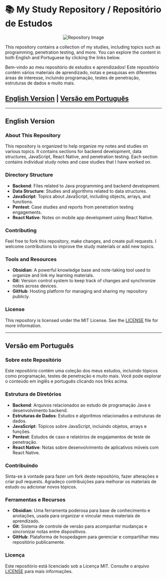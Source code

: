 # 📚 My Study Repository / Repositório de Estudos

<p align="center">
  <img src="https://github.com/user-attachments/assets/91fd3f5c-6ec2-47c5-ad88-db0b244dcfeb" alt="Repository Image"/>
</p>

This repository contains a collection of my studies, including topics such as programming, penetration testing, and more. You can explore the content in both English and Portuguese by clicking the links below.

Bem-vindo ao meu repositório de estudos e aprendizados! Este repositório contém vários materiais de aprendizado, notas e pesquisas em diferentes áreas de interesse, incluindo programação, testes de penetração, estruturas de dados e muito mais.

## [English Version](#english-version) | [Versão em Português](#versão-em-português)

---

## English Version

### About This Repository
This repository is organized to help organize my notes and studies on various topics. It contains sections for backend development, data structures, JavaScript, React Native, and penetration testing. Each section contains individual study notes and case studies that I have worked on.

### Directory Structure
- **Backend**: Files related to Java programming and backend development.
- **Data Structure**: Studies and algorithms related to data structures.
- **JavaScript**: Topics about JavaScript, including objects, arrays, and functions.
- **Pentest**: Case studies and reports from penetration testing engagements.
- **React Native**: Notes on mobile app development using React Native.

### Contributing
Feel free to fork this repository, make changes, and create pull requests. I welcome contributions to improve the study materials or add new topics.

### Tools and Resources
- **Obsidian**: A powerful knowledge base and note-taking tool used to organize and link my learning materials.
- **Git**: Version control system to keep track of changes and synchronize notes across devices.
- **GitHub**: Hosting platform for managing and sharing my repository publicly.

### License
This repository is licensed under the MIT License. See the [LICENSE](LICENSE) file for more information.

---

## Versão em Português 

### Sobre este Repositório
Este repositório contém uma coleção dos meus estudos, incluindo tópicos como programação, testes de penetração e muito mais. Você pode explorar o conteúdo em inglês e português clicando nos links acima.

### Estrutura de Diretórios
- **Backend**: Arquivos relacionados ao estudo de programação Java e desenvolvimento backend.
- **Estruturas de Dados**: Estudos e algoritmos relacionados a estruturas de dados.
- **JavaScript**: Tópicos sobre JavaScript, incluindo objetos, arrays e funções.
- **Pentest**: Estudos de caso e relatórios de engajamentos de teste de penetração.
- **React Native**: Notas sobre desenvolvimento de aplicativos móveis com React Native.

### Contribuindo
Sinta-se à vontade para fazer um fork deste repositório, fazer alterações e criar pull requests. Agradeço contribuições para melhorar os materiais de estudo ou adicionar novos tópicos.

### Ferramentas e Recursos
- **Obsidian**: Uma ferramenta poderosa para base de conhecimento e anotações, usada para organizar e vincular meus materiais de aprendizado.
- **Git**: Sistema de controle de versão para acompanhar mudanças e sincronizar notas entre dispositivos.
- **GitHub**: Plataforma de hospedagem para gerenciar e compartilhar meu repositório publicamente.

### Licença
Este repositório está licenciado sob a Licença MIT. Consulte o arquivo [LICENSE](LICENSE) para mais informações.
